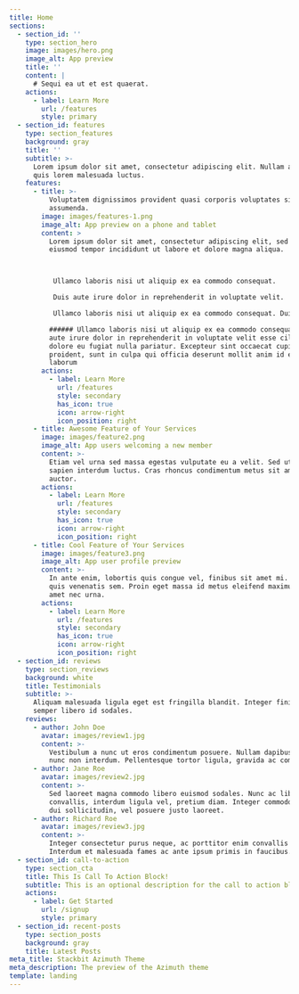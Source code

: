 ```yaml
---
title: Home
sections:
  - section_id: ''
    type: section_hero
    image: images/hero.png
    image_alt: App preview
    title: ''
    content: |
      # Sequi ea ut et est quaerat.
    actions:
      - label: Learn More
        url: /features
        style: primary
  - section_id: features
    type: section_features
    background: gray
    title: ''
    subtitle: >-
      Lorem ipsum dolor sit amet, consectetur adipiscing elit. Nullam a metus
      quis lorem malesuada luctus.
    features:
      - title: >-
          Voluptatem dignissimos provident quasi corporis voluptates sit
          assumenda.
        image: images/features-1.png
        image_alt: App preview on a phone and tablet
        content: >
          Lorem ipsum dolor sit amet, consectetur adipiscing elit, sed do
          eiusmod tempor incididunt ut labore et dolore magna aliqua.



           Ullamco laboris nisi ut aliquip ex ea commodo consequat.

           Duis aute irure dolor in reprehenderit in voluptate velit.

           Ullamco laboris nisi ut aliquip ex ea commodo consequat. Duis aute irure dolor in reprehenderit in voluptate trideta storacalaperda mastiro dolore eu fugiat nulla pariatur.

          ###### Ullamco laboris nisi ut aliquip ex ea commodo consequat. Duis
          aute irure dolor in reprehenderit in voluptate velit esse cillum
          dolore eu fugiat nulla pariatur. Excepteur sint occaecat cupidatat non
          proident, sunt in culpa qui officia deserunt mollit anim id est
          laborum
        actions:
          - label: Learn More
            url: /features
            style: secondary
            has_icon: true
            icon: arrow-right
            icon_position: right
      - title: Awesome Feature of Your Services
        image: images/feature2.png
        image_alt: App users welcoming a new member
        content: >-
          Etiam vel urna sed massa egestas vulputate eu a velit. Sed ut nisl nec
          sapien interdum luctus. Cras rhoncus condimentum metus sit amet
          auctor.
        actions:
          - label: Learn More
            url: /features
            style: secondary
            has_icon: true
            icon: arrow-right
            icon_position: right
      - title: Cool Feature of Your Services
        image: images/feature3.png
        image_alt: App user profile preview
        content: >-
          In ante enim, lobortis quis congue vel, finibus sit amet mi. Aenean
          quis venenatis sem. Proin eget massa id metus eleifend maximus sit
          amet nec urna.
        actions:
          - label: Learn More
            url: /features
            style: secondary
            has_icon: true
            icon: arrow-right
            icon_position: right
  - section_id: reviews
    type: section_reviews
    background: white
    title: Testimonials
    subtitle: >-
      Aliquam malesuada ligula eget est fringilla blandit. Integer finibus
      semper libero id sodales. 
    reviews:
      - author: John Doe
        avatar: images/review1.jpg
        content: >-
          Vestibulum a nunc ut eros condimentum posuere. Nullam dapibus quis
          nunc non interdum. Pellentesque tortor ligula, gravida ac commodo eu.
      - author: Jane Roe
        avatar: images/review2.jpg
        content: >-
          Sed laoreet magna commodo libero euismod sodales. Nunc ac libero
          convallis, interdum ligula vel, pretium diam. Integer commodo sem at
          dui sollicitudin, vel posuere justo laoreet.
      - author: Richard Roe
        avatar: images/review3.jpg
        content: >-
          Integer consectetur purus neque, ac porttitor enim convallis vitae.
          Interdum et malesuada fames ac ante ipsum primis in faucibus.
  - section_id: call-to-action
    type: section_cta
    title: This Is Call To Action Block!
    subtitle: This is an optional description for the call to action block.
    actions:
      - label: Get Started
        url: /signup
        style: primary
  - section_id: recent-posts
    type: section_posts
    background: gray
    title: Latest Posts
meta_title: Stackbit Azimuth Theme
meta_description: The preview of the Azimuth theme
template: landing
---
```

